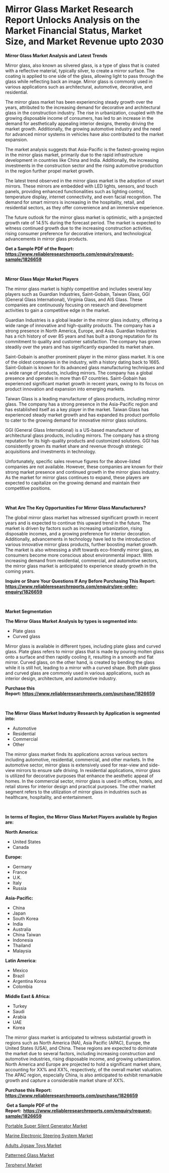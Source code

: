 <p><h1>Mirror Glass Market Research Report Unlocks Analysis on the Market Financial Status, Market Size, and Market Revenue upto 2030</h1></p><p><strong>Mirror Glass Market Analysis and Latest Trends</strong></p>
<p><p>Mirror glass, also known as silvered glass, is a type of glass that is coated with a reflective material, typically silver, to create a mirror surface. The coating is applied to one side of the glass, allowing light to pass through the glass while reflecting back an image. Mirror glass is commonly used in various applications such as architectural, automotive, decorative, and residential.</p><p>The mirror glass market has been experiencing steady growth over the years, attributed to the increasing demand for decorative and architectural glass in the construction industry. The rise in urbanization, coupled with the growing disposable income of consumers, has led to an increase in the demand for aesthetically appealing interior designs, thereby driving the market growth. Additionally, the growing automotive industry and the need for advanced mirror systems in vehicles have also contributed to the market expansion.</p><p>The market analysis suggests that Asia-Pacific is the fastest-growing region in the mirror glass market, primarily due to the rapid infrastructure development in countries like China and India. Additionally, the increasing investments in the construction sector and the rising automotive production in the region further propel market growth.</p><p>The latest trend observed in the mirror glass market is the adoption of smart mirrors. These mirrors are embedded with LED lights, sensors, and touch panels, providing enhanced functionalities such as lighting control, temperature display, internet connectivity, and even facial recognition. The demand for smart mirrors is increasing in the hospitality, retail, and residential sectors, as they offer convenience and an immersive experience.</p><p>The future outlook for the mirror glass market is optimistic, with a projected growth rate of 14.5% during the forecast period. The market is expected to witness continued growth due to the increasing construction activities, rising consumer preference for decorative interiors, and technological advancements in mirror glass products.</p></p>
<p><strong>Get a Sample PDF of the Report:&nbsp; <a href="https://www.reliableresearchreports.com/enquiry/request-sample/1826659">https://www.reliableresearchreports.com/enquiry/request-sample/1826659</a></strong></p>
<p>&nbsp;</p>
<p><strong>Mirror Glass Major Market Players</strong></p>
<p><p>The mirror glass market is highly competitive and includes several key players such as Guardian Industries, Saint-Gobain, Taiwan Glass, GGI (General Glass International), Virginia Glass, and AIS Glass. These companies are continuously focusing on research and development activities to gain a competitive edge in the market.</p><p>Guardian Industries is a global leader in the mirror glass industry, offering a wide range of innovative and high-quality products. The company has a strong presence in North America, Europe, and Asia. Guardian Industries has a rich history of over 85 years and has built a strong reputation for its commitment to quality and customer satisfaction. The company has grown steadily over the years and has significantly expanded its market share.</p><p>Saint-Gobain is another prominent player in the mirror glass market. It is one of the oldest companies in the industry, with a history dating back to 1665. Saint-Gobain is known for its advanced glass manufacturing techniques and a wide range of products, including mirrors. The company has a global presence and operates in more than 67 countries. Saint-Gobain has experienced significant market growth in recent years, owing to its focus on product innovation and expansion into emerging markets.</p><p>Taiwan Glass is a leading manufacturer of glass products, including mirror glass. The company has a strong presence in the Asia-Pacific region and has established itself as a key player in the market. Taiwan Glass has experienced steady market growth and has expanded its product portfolio to cater to the growing demand for innovative mirror glass solutions.</p><p>GGI (General Glass International) is a US-based manufacturer of architectural glass products, including mirrors. The company has a strong reputation for its high-quality products and customized solutions. GGI has consistently grown its market share and revenue through strategic acquisitions and investments in technology.</p><p>Unfortunately, specific sales revenue figures for the above-listed companies are not available. However, these companies are known for their strong market presence and continued growth in the mirror glass industry. As the market for mirror glass continues to expand, these players are expected to capitalize on the growing demand and maintain their competitive positions.</p></p>
<p>&nbsp;</p>
<p><strong>What Are The Key Opportunities For Mirror Glass Manufacturers?</strong></p>
<p><p>The global mirror glass market has witnessed significant growth in recent years and is expected to continue this upward trend in the future. The market is driven by factors such as increasing urbanization, rising disposable incomes, and a growing preference for interior decoration. Additionally, advancements in technology have led to the introduction of various innovative mirror glass products, further boosting market growth. The market is also witnessing a shift towards eco-friendly mirror glass, as consumers become more conscious about environmental impact. With increasing demand from residential, commercial, and automotive sectors, the mirror glass market is anticipated to experience steady growth in the coming years.</p></p>
<p><strong>Inquire or Share Your Questions If Any Before Purchasing This Report: <a href="https://www.reliableresearchreports.com/enquiry/pre-order-enquiry/1826659">https://www.reliableresearchreports.com/enquiry/pre-order-enquiry/1826659</a></strong></p>
<p>&nbsp;</p>
<p><strong>Market Segmentation</strong></p>
<p><strong>The Mirror Glass Market Analysis by types is segmented into:</strong></p>
<p><ul><li>Plate glass</li><li>Curved glass</li></ul></p>
<p><p>Mirror glass is available in different types, including plate glass and curved glass. Plate glass refers to mirror glass that is made by pouring molten glass onto a surface and then rapidly cooling it, resulting in a smooth and flat mirror. Curved glass, on the other hand, is created by bending the glass while it is still hot, leading to a mirror with a curved shape. Both plate glass and curved glass are commonly used in various applications, such as interior design, architecture, and automotive industry.</p></p>
<p><strong>Purchase this Report:&nbsp;<a href="https://www.reliableresearchreports.com/purchase/1826659">https://www.reliableresearchreports.com/purchase/1826659</a></strong></p>
<p>&nbsp;</p>
<p><strong>The Mirror Glass Market Industry Research by Application is segmented into:</strong></p>
<p><ul><li>Automotive</li><li>Residential</li><li>Commercial</li><li>Other</li></ul></p>
<p><p>The mirror glass market finds its applications across various sectors including automotive, residential, commercial, and other markets. In the automotive sector, mirror glass is extensively used for rear-view and side-view mirrors to ensure safe driving. In residential applications, mirror glass is utilized for decorative purposes that enhance the aesthetic appeal of homes. In the commercial sector, mirror glass is used in offices, hotels, and retail stores for interior design and practical purposes. The other market segment refers to the utilization of mirror glass in industries such as healthcare, hospitality, and entertainment.</p></p>
<p>&nbsp;</p>
<p><strong>In terms of Region, the Mirror Glass Market Players available by Region are:</strong></p>
<p>
    <p> <strong> North America: </strong>
        <ul>
            <li>United States</li>
            <li>Canada</li>
        </ul>
        </p> 
    <p> <strong> Europe: </strong>
        <ul>
            <li>Germany</li>
            <li>France</li>
            <li>U.K.</li>
            <li>Italy</li>
            <li>Russia</li>
        </ul>
        </p> 
    <p> <strong> Asia-Pacific: </strong>
        <ul>
            <li>China</li>
            <li>Japan</li>
            <li>South Korea</li>
            <li>India</li>
            <li>Australia</li>
            <li>China Taiwan</li>
            <li>Indonesia</li>
            <li>Thailand</li>
            <li>Malaysia</li>
        </ul>
        </p> 
    <p> <strong> Latin America: </strong>
        <ul>
            <li>Mexico</li>
            <li>Brazil</li>
            <li>Argentina Korea</li>
            <li>Colombia</li>
        </ul>
        </p> 
    <p> <strong> Middle East & Africa: </strong>
        <ul>
            <li>Turkey</li>
            <li>Saudi</li>
            <li>Arabia</li>
            <li>UAE</li>
            <li>Korea</li>
        </ul>
    </p>
    </p>
<p><p>The mirror glass market is anticipated to witness substantial growth in regions such as North America (NA), Asia Pacific (APAC), Europe, the United States (USA), and China. These regions are expected to dominate the market due to several factors, including increasing construction and automotive industries, rising disposable income, and growing urbanization. North America and Europe are projected to hold a significant market share, accounting for XX% and XX%, respectively, of the overall market valuation. The APAC region, especially China, is also anticipated to exhibit remarkable growth and capture a considerable market share of XX%.</p></p>
<p><strong>Purchase this Report: <a href="https://www.reliableresearchreports.com/purchase/1826659">https://www.reliableresearchreports.com/purchase/1826659</a></strong></p>
<p>&nbsp;<strong>Get a Sample PDF of the Report:&nbsp;&nbsp;<a href="https://www.reliableresearchreports.com/enquiry/request-sample/1826659">https://www.reliableresearchreports.com/enquiry/request-sample/1826659</a></strong></p>
<p><strong></strong></p>
<p><p><a href="https://medium.com/@primeyash92/portable-super-silent-generator-market-research-report-its-history-and-forecast-2023-to-2030-dabb5ed5aaaa">Portable Super Silent Generator Market</a></p><p><a href="https://medium.com/@shiv151299/marine-electronic-steering-system-market-size-and-market-trends-complete-industry-overview-2023-1a826546f89d">Marine Electronic Steering System Market</a></p><p><a href="https://medium.com/@emilywest91/adults-jigsaw-toys-market-size-reveals-the-best-marketing-channels-in-global-industry-7c1b5a803948">Adults Jigsaw Toys Market</a></p><p><a href="https://github.com/gaydyna/Market-Research-Report-List-1/blob/main/patterned-glass-market.md">Patterned Glass Market</a></p><p><a href="https://github.com/amonskiyk/Market-Research-Report-List-1/blob/main/terphenyl-market.md">Terphenyl Market</a></p></p>